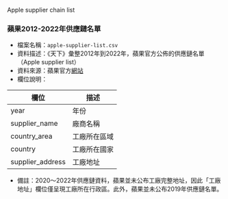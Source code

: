 Apple supplier chain list

### 蘋果2012-2022年供應鏈名單

- 檔案名稱：`apple-supplier-list.csv`
- 資料描述：《天下》彙整2012年到2022年，蘋果官方公佈的供應鏈名單（Apple supplier list）
- 資料來源：蘋果官方[網站](https://www.apple.com/supplier-responsibility/)
- 欄位說明：

| 欄位 | 描述|
| -------- | -------- |
| year     |   年份    |
| supplier_name     | 廠商名稱    |
| country_area     |  工廠所在區域     |
| country     |  工廠所在國家     |
| supplier_address    | 工廠地址     |

- 備註：2020～2022年供應鏈資料，蘋果並未公布工廠完整地址，因此「工廠地址」欄位僅呈現工廠所在行政區。此外，蘋果並未公布2019年供應鏈名單。

